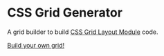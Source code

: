 # CSS Grid Generator
A grid builder to build [CSS Grid Layout Module](http://www.w3.org/TR/css-grid-1/) code.

[Build your own grid!](http://www.cssgridgenerator.com)
